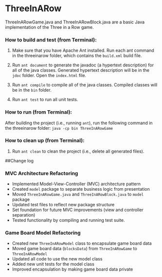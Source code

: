 # ThreeInARow
ThreeInARowGame.java and ThreeInARowBlock.java are a basic Java implementation of the Three in a Row game.

### How to build and test (from Terminal):

1. Make sure that you have Apache Ant installed. Run each ant command in the threeinarow folder, which contains the `build.xml` build file.

2. Run `ant document` to generate the javadoc (a hypertext description) for all of the java classes. Generated hypertext description will be in the `jdoc` folder. Open the `index.html` file. 

3. Run `ant compile` to compile all of the java classes. Compiled classes will be in the `bin` folder.

4. Run `ant test` to run all unit tests.

### How to run (from Terminal):

After building the project (i.e., running `ant`), run the following command in the threeinarow folder: `java -cp bin ThreeInARowGame`

### How to clean up (from Terminal):

1. Run `ant clean` to clean the project (i.e., delete all generated files).


##Change log 

### MVC Architecture Refactoring
- Implemented Model-View-Controller (MVC) architecture pattern
- Created `model` package to separate business logic from presentation
- Moved `ThreeInARowGame.java` and `ThreeInARowBlock.java` to `model` package
- Updated test files to reflect new package structure
- Set foundation for future MVC improvements (view and controller separation)
- Tested functionality by compiling and running test suite. 

### Game Board Model Refactoring
- Created new `ThreeInARowModel` class to encapsulate game board data
- Moved game board data (`blocksData`) from `ThreeInARowGame` to `ThreeInARowModel`
- Updated all code to use the new model class
- Added new unit tests for the model class
- Improved encapsulation by making game board data private

